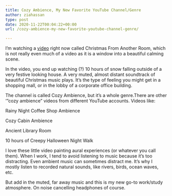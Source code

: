 ```yaml
---
title: Cozy Ambience, My New Favorite YouTube Channel/Genre
author: ziahassan
type: post
date: 2020-11-22T00:04:22+00:00
url: /cozy-ambience-my-new-favorite-youtube-channel-genre/

---
```

I’m watching a [video][1] right now called Christmas From Another Room, which is not really even much of a video as it is a window into a beautiful calming scene.

In the video, you end up watching (?) 10 hours of snow falling outside of a very festive looking house. A very muted, almost distant soundtrack of beautiful Christmas music plays. It’s the type of feeling you might get in a shopping mall, or in the lobby of a corporate office building.

The channel is called Cozy Ambience, but it’s a whole genre.There are other ‘&#8221;cozy ambience&#8221; videos from different YouTube accounts. Videos like:

Rainy Night Coffee Shop Ambience

Cozy Cabin Ambience

Ancient Library Room

10 hours of Creepy Halloween Night Walk

I love these little video painting aural experiences (or whatever you call them). When I work, I tend to avoid listening to music because it’s too distracting. Even ambient music can sometimes distract me. It’s why I mostly listen to recorded natural sounds, like rivers, birds, ocean waves, etc.

But add in the muted, far away music and this is my new go-to work/study atmosphere. On noise cancelling headphones of course.

 [1]: https://www.youtube.com/watch?v=-lj1LYN-D3A